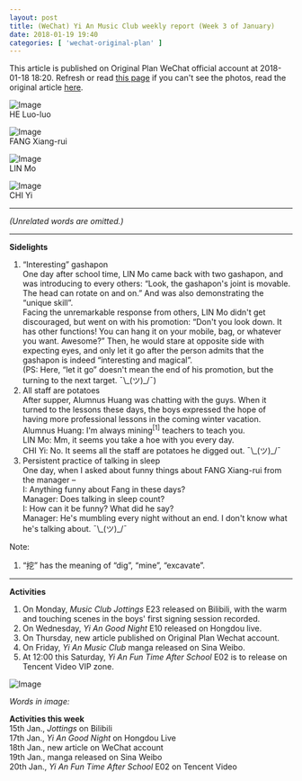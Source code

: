 ```yaml
---
layout: post
title: (WeChat) Yi An Music Club weekly report (Week 3 of January)
date: 2018-01-19 19:40
categories: [ 'wechat-original-plan' ]
---
```


This article is published on Original Plan WeChat official account at 2018-01-18 18:20. Refresh or read [this page](https://github.com/Quadrifolium/originalplan/blob/gh-pages/_posts/WeChat/2018-01-19-WeChat-Original-Plan.md) if you can't see the photos, read the original article [here](https://mp.weixin.qq.com/s/RB0DXwY9RYiqM8Z5N1S2UQ).

<!-- more -->

![Image](https://mmbiz.qpic.cn/mmbiz_png/XOMVurd7hjRibvicyGMa0EqKRf48YtY27KsORhj2LtAKeXT4VRLv6X1Ho73mzaXAKIrDoNdF72hQtlVKrmlAHRhw/)  
HE Luo-luo

![Image](https://mmbiz.qpic.cn/mmbiz_png/XOMVurd7hjRibvicyGMa0EqKRf48YtY27KltSuCzn2ibm9jLDsE7BP7gx4Jiby8j0rQNMKuvl4WiaNGCuyBbe0glyUQ/)  
FANG Xiang-rui

![Image](https://mmbiz.qpic.cn/mmbiz_png/XOMVurd7hjRibvicyGMa0EqKRf48YtY27KOwGms2Ykn0wEPzXmnM1ymkYwU8A99XTWqsUhL2Y48aZZYeiciagSjpgQ/)  
LIN Mo

![Image](https://mmbiz.qpic.cn/mmbiz_png/XOMVurd7hjRibvicyGMa0EqKRf48YtY27KvMUWcYp1ic1DXUX5sj9j17o90dmCdLic7qqGfIo1jpibEUWmHy7f8EreQ/)  
CHI Yi

---

*(Unrelated words are omitted.)*

---

**Sidelights**

1. “Interesting” gashapon  
One day after school time, LIN Mo came back with two gashapon, and was introducing to every others: “Look, the gashapon's joint is movable. The head can rotate on and on.” And was also demonstrating the “unique skill”.  
Facing the unremarkable response from others, LIN Mo didn't get discouraged, but went on with his promotion: “Don't you look down. It has other functions! You can hang it on your mobile, bag, or whatever you want. Awesome?” Then, he would stare at opposite side with expecting eyes, and only let it go after the person admits that the gashapon is indeed “interesting and magical”.  
(PS: Here, “let it go” doesn't mean the end of his promotion, but the turning to the next target. ¯\\\_(ツ)\_/¯)
2. All staff are potatoes  
After supper, Alumnus Huang was chatting with the guys. When it turned to the lessons these days, the boys expressed the hope of having more professional lessons in the coming winter vacation.  
Alumnus Huang: I'm always mining<sup>[1]</sup> teachers to teach you.  
LIN Mo: Mm, it seems you take a hoe with you every day.  
CHI Yi: No. It seems all the staff are potatoes he digged out. ¯\\\_(ツ)\_/¯
3. Persistent practice of talking in sleep  
One day, when I asked about funny things about FANG Xiang-rui from the manager –  
I: Anything funny about Fang in these days?  
Manager: Does talking in sleep count?  
I: How can it be funny? What did he say?  
Manager: He's mumbling every night without an end. I don't know what he's talking about. ¯\\\_(ツ)\_/¯

Note:
1. “挖” has the meaning of “dig”, “mine”, “excavate”.

---

**Activities**

1. On Monday, *Music Club Jottings* E23 released on Bilibili, with the warm and touching scenes in the boys' first signing session recorded.
2. On Wednesday, *Yi An Good Night* E10 released on Hongdou live.
3. On Thursday, new article published on Original Plan Wechat account.
4. On Friday, *Yi An Music Club* manga released on Sina Weibo.
5. At 12:00 this Saturday, *Yi An Fun Time After School* E02 is to release on Tencent Video VIP zone.

![Image](http://mmbiz.qpic.cn/mmbiz_jpg/XOMVurd7hjRibvicyGMa0EqKRf48YtY27KghRIA53DHHfR7A4ez5Ecp4rp0SWIIzEiapGZ0EBrkMAyBAL6ZicGPZ7g/)

*Words in image:*

**Activities this week**  
15th Jan., *Jottings* on Bilibili  
17th Jan., *Yi An Good Night* on Hongdou Live  
18th Jan., new article on WeChat account  
19th Jan., manga released on Sina Weibo  
20th Jan., *Yi An Fun Time After School* E02 on Tencent Video
